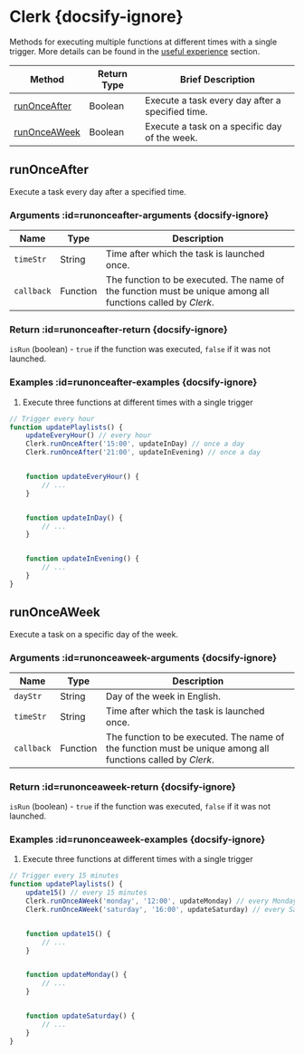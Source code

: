 

# Clerk {docsify-ignore}

Methods for executing multiple functions at different times with a single trigger. More details can be found in the [useful experience](/best-practices?id=Advanced-Trigger) section.

| Method | Return Type | Brief Description |
| --- | --- | --- |
| [runOnceAfter](/reference/clerk?id=runonceafter) | Boolean | Execute a task every day after a specified time. |
| [runOnceAWeek](/reference/clerk?id=runonceaweek) | Boolean | Execute a task on a specific day of the week. |

## runOnceAfter

Execute a task every day after a specified time.

### Arguments :id=runonceafter-arguments {docsify-ignore}

| Name | Type | Description |
| --- | --- | --- |
| `timeStr` | String | Time after which the task is launched once. |
| `callback` | Function | The function to be executed. The name of the function must be unique among all functions called by _Clerk_. |

### Return :id=runonceafter-return {docsify-ignore}

`isRun` (boolean) - `true` if the function was executed, `false` if it was not launched.

### Examples :id=runonceafter-examples {docsify-ignore}

1. Execute three functions at different times with a single trigger

```js
// Trigger every hour
function updatePlaylists() {
    updateEveryHour() // every hour
    Clerk.runOnceAfter('15:00', updateInDay) // once a day
    Clerk.runOnceAfter('21:00', updateInEvening) // once a day


    function updateEveryHour() {
        // ...
    }


    function updateInDay() {
        // ...
    }


    function updateInEvening() {
        // ...
    }
}
```

## runOnceAWeek

Execute a task on a specific day of the week.

### Arguments :id=runonceaweek-arguments {docsify-ignore}

| Name | Type | Description |
| --- | --- | --- |
| `dayStr` | String | Day of the week in English. |
| `timeStr` | String | Time after which the task is launched once. |
| `callback` | Function | The function to be executed. The name of the function must be unique among all functions called by _Clerk_. |

### Return :id=runonceaweek-return {docsify-ignore}

`isRun` (boolean) - `true` if the function was executed, `false` if it was not launched.

### Examples :id=runonceaweek-examples {docsify-ignore}

1. Execute three functions at different times with a single trigger

```js
// Trigger every 15 minutes
function updatePlaylists() {
    update15() // every 15 minutes
    Clerk.runOnceAWeek('monday', '12:00', updateMonday) // every Monday after 12
    Clerk.runOnceAWeek('saturday', '16:00', updateSaturday) // every Saturday after 16


    function update15() {
        // ...
    }


    function updateMonday() {
        // ...
    }


    function updateSaturday() {
        // ...
    }
}
```

